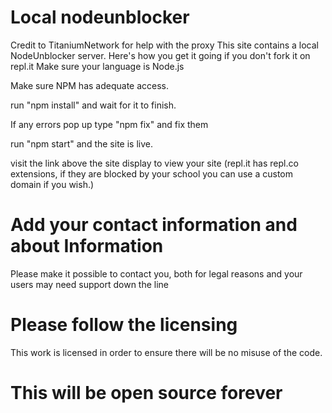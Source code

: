 # Local nodeunblocker
Credit to TitaniumNetwork for help with the proxy
This site contains a local NodeUnblocker server.
Here's how you get it going if you don't fork it on repl.it
Make sure your language is Node.js

Make sure NPM has adequate access.

run "npm install" and wait for it to finish.

If any errors pop up type "npm fix" and fix them

run "npm start" and the site is live.

visit the link above the site display to view your site (repl.it has repl.co extensions, if they are blocked by your school you can use a custom domain if you wish.)

# Add your contact information and about Information
Please make it possible to contact you, both for legal reasons and your users may need support down the line

# Please follow the licensing
This work is licensed in order to ensure there will be no misuse of the code.

# This will be open source forever

